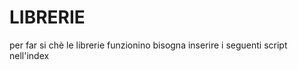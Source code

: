 # LIBRERIE

per far si chè le librerie funzionino bisogna inserire i seguenti script nell'index

<script src="libs/lodash.js"></script>
<script src="libs/moment.js"></script>
